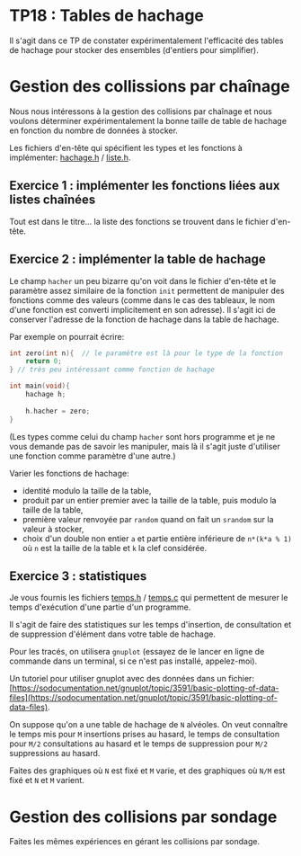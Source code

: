 TP18 : Tables de hachage
==

Il s'agit dans ce TP de constater expérimentalement l'efficacité des
tables de hachage pour stocker des ensembles (d'entiers pour
simplifier).

# Gestion des collissions par chaînage

Nous nous intéressons à la gestion des collisions par chaînage et nous
voulons déterminer expérimentalement la bonne taille de table de
hachage en fonction du nombre de données à stocker.

Les fichiers d'en-tête qui spécifient les types et les fonctions à
implémenter: [hachage.h](hachage.h) / [liste.h](liste.h).

## Exercice 1 : implémenter les fonctions liées aux listes chaînées

Tout est dans le titre... la liste des fonctions se trouvent dans le
fichier d'en-tête.

## Exercice 2 : implémenter la table de hachage

Le champ `hacher` un peu bizarre qu'on voit dans le fichier d'en-tête
et le paramètre assez similaire de la fonction `init`
permettent de manipuler des fonctions comme des valeurs (comme dans le
cas des tableaux, le nom d'une fonction est converti implicitement en
son adresse). Il s'agit ici de conserver l'adresse de la fonction de
hachage dans la table de hachage.

Par exemple on pourrait écrire:

```C
int zero(int n){  // le paramètre est là pour le type de la fonction
    return 0;
} // très peu intéressant comme fonction de hachage

int main(void){
    hachage h;
    
    h.hacher = zero;
}
```

(Les types comme celui du champ `hacher` sont hors programme et je ne
vous demande pas de savoir les manipuler, mais là il s'agit juste
d'utiliser une fonction comme paramètre d'une autre.)

Varier les fonctions de hachage:
* identité modulo la taille de la table,
* produit par un entier premier avec la taille de la table, puis
  modulo la taille de la table,
* première valeur renvoyée par `random` quand on fait un `srandom` sur
  la valeur à stocker,
* choix d'un double non entier `a` et partie entière inférieure de
  `n*(k*a % 1)` où `n` est la taille de la table et `k` la clef considérée.

## Exercice 3 : statistiques
Je vous fournis les fichiers [temps.h](temps.h) / [temps.c](temps.c)
qui permettent de mesurer le temps d'exécution d'une partie d'un
programme.

Il s'agit de faire des statistiques sur les temps d'insertion, de
consultation et de suppression d'élément dans votre table de hachage.

Pour les tracés, on utilisera `gnuplot` (essayez de le lancer en ligne
de commande dans un terminal, si ce n'est pas installé, appelez-moi).

Un tutoriel pour utiliser gnuplot avec des données dans un fichier:
[https://sodocumentation.net/gnuplot/topic/3591/basic-plotting-of-data-files](https://sodocumentation.net/gnuplot/topic/3591/basic-plotting-of-data-files).

On suppose qu'on a une table de hachage de `N` alvéoles. On veut
 connaître le temps mis pour `M` insertions prises au hasard, le temps
 de consultation pour `M/2` consultations au hasard et le temps de
 suppression pour `M/2` suppressions au hasard.
 
 Faites des graphiques où `N` est fixé et `M` varie, et des graphiques
 où `N/M` est fixé et `N` et `M` varient.

# Gestion des collisions par sondage
 
 Faites les mêmes expériences en gérant les collisions par sondage.

